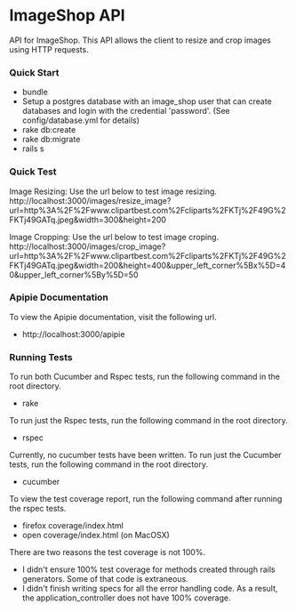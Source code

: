 ImageShop API
=============

API for ImageShop. This API allows the client to resize and crop images using HTTP requests.

### Quick Start
- bundle
- Setup a postgres database with an image_shop user that can create databases and login with the credential 'password'.
(See config/database.yml for details)
- rake db:create
- rake db:migrate
- rails s

### Quick Test
Image Resizing: Use the url below to test image resizing.
http://localhost:3000/images/resize_image?url=http%3A%2F%2Fwww.clipartbest.com%2Fcliparts%2FKTj%2F49G%2FKTj49GATq.jpeg&width=300&height=200

Image Cropping: Use the url below to test image croping.
http://localhost:3000/images/crop_image?url=http%3A%2F%2Fwww.clipartbest.com%2Fcliparts%2FKTj%2F49G%2FKTj49GATq.jpeg&width=200&height=400&upper_left_corner%5Bx%5D=40&upper_left_corner%5By%5D=50

### Apipie Documentation
To view the Apipie documentation, visit the following url.
- http://localhost:3000/apipie

### Running Tests
To run both Cucumber and Rspec tests, run the following command in the root directory.
- rake

To run just the Rspec tests, run the following command in the root directory.
- rspec

Currently, no cucumber tests have been written.
To run just the Cucumber tests, run the following command in the root directory.
- cucumber

To view the test coverage report, run the following command after running the rspec tests.
- firefox coverage/index.html
- open coverage/index.html (on MacOSX)

There are two reasons the test coverage is not 100%.
* I didn't ensure 100% test coverage for methods created through rails generators. Some of that code is extraneous.
* I didn't finish writing specs for all the error handling code. As a result, the application_controller does not have 100% coverage.
